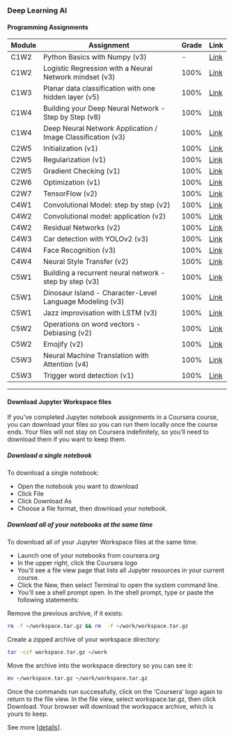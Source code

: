 ### Deep Learning AI

#### Programming Assignments

| Module | Assignment | Grade | Link |
|----|----------|-----------|------|
| C1W2 | Python Basics with Numpy (v3) | - | [Link]() |
| C1W2 | Logistic Regression with a Neural Network mindset (v3) | 100% | [Link]() |
| C1W3 | Planar data classification with one hidden layer (v5) | 100% | [Link]() |
| C1W4 | Building your Deep Neural Network - Step by Step (v8) | 100% | [Link]() |
| C1W4 | Deep Neural Network Application / Image Classification (v3) | 100% | [Link]() |
| C2W5 | Initialization (v1) | 100% | [Link]() |
| C2W5 | Regularization (v1) | 100% | [Link]() |
| C2W5 | Gradient Checking (v1) | 100% | [Link]() |
| C2W6 | Optimization (v1) | 100% | [Link]() |
| C2W7 | TensorFlow (v2) | 100% | [Link]() |
| C4W1 | Convolutional Model: step by step (v2) | 100% | [Link]() |
| C4W2 | Convolutional model: application (v2) | 100% | [Link]() |
| C4W2 | Residual Networks (v2) | 100% | [Link]() |
| C4W3 | Car detection with YOLOv2 (v3) | 100% | [Link]() |
| C4W4 | Face Recognition (v3) | 100% | [Link]() |
| C4W4 | Neural Style Transfer (v2) | 100% | [Link]() |
| C5W1 | Building a recurrent neural network - step by step (v3) | 100% | [Link]() |
| C5W1 | Dinosaur Island - Character-Level Language Modeling (v3) | 100% | [Link]() |
| C5W1 | Jazz improvisation with LSTM (v3) | 100% | [Link]() |
| C5W2 | Operations on word vectors - Debiasing (v2) | 100% | [Link]() |
| C5W2 | Emojify (v2) | 100% | [Link]() |
| C5W3 | Neural Machine Translation with Attention (v4) | 100% | [Link]() |
| C5W3 | Trigger word detection (v1) | 100% | [Link]() |
___
#### Download Jupyter Workspace files

If you’ve completed Jupyter notebook assignments in a Coursera course, you can download your files so you can run them locally once the course ends. Your files will not stay on Coursera indefinitely, so you'll need to download them if you want to keep them.

##### Download a single notebook
To download a single notebook:
* Open the notebook you want to download
* Click File
* Click Download As
* Choose a file format, then download your notebook.

##### Download all of your notebooks at the same time

To download all of your Jupyter Workspace files at the same time:

* Launch one of your notebooks from coursera.org
* In the upper right, click the Coursera logo
* You'll see a file view page that lists all Jupyter resources in your current course.
* Click the New, then select Terminal to open the system command line.
* You'll see a shell prompt open. In the shell prompt, type or paste the following statements:

Remove the previous archive, if it exists:
```bash
rm -f ~/workspace.tar.gz && rm  -f ~/work/workspace.tar.gz
```

Create a zipped archive of your workspace directory:
```bash
tar -czf workspace.tar.gz ~/work
```

Move the archive into the workspace directory so you can see it:
```bash
mv ~/workspace.tar.gz ~/work/workspace.tar.gz
```

Once the commands run successfully, click on the ‘Coursera’ logo again to return to the file view.
In the file view, select workspace.tar.gz, then click Download. Your browser will download the workspace archive, which is yours to keep.

See more [[details](https://coolestguidesontheplanet.com/how-to-compress-and-uncompress-files-and-folders-in-os-x-lion-10-7-using-terminal/)].
